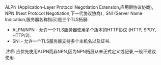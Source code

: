 
<!-- type=misc -->
ALPN (Application-Layer Protocol Negotiation Extension,应用层协议协商),
NPN (Next Protocol Negotiation,下一代协议协商) , 
SNI (Server Name Indication,服务器名称指示)是三个TLS拓展:

* ALPN/NPN - 允许一个TLS服务器使用多个版本的HTTP协议 (HTTP, SPDY, HTTP/2).
* SNI - 允许一个TLS服务器支持多个主机名以及证书.

*注意*: 应优先使用ALPN而非NPN,因为NPN拓展从未正式定义或记录,一般不建议使用.
